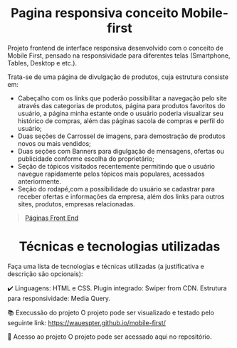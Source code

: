 <h1 align= "center"> Pagina responsiva conceito Mobile-first </h1>

Projeto frontend de interface responsiva desenvolvido com o conceito de Mobile First, pensado na responsividade para diferentes telas (Smartphone, Tables, Desktop e etc.).

  Trata-se de uma página de divulgação de produtos, cuja estrutura consiste em:
* Cabeçalho com os links que poderão possibilitar a navegação pelo site através das categorias de produtos, página para produtos favoritos do usuário, a página minha estante onde o usuário poderia visualizar seu histórico de compras, além das páginas sacola de compras e perfil do usuário;
* Duas seções de Carrossel de imagens, para demostração de produtos novos ou mais vendidos;
* Duas seções com Banners para digulgação de mensagens, ofertas ou publicidade conforme escolha do proprietário;
* Seção de tópicos visitados recentemente permitindo que o usuário navegue rapidamente pelos tópicos mais populares, acessados anteriormente.
* Seção do rodapé,com a possibilidade do usuário se cadastrar para receber ofertas e informações da empresa, além dos links para outros sites, produtos, empresas relacionadas.

<blockquote class="imgur-embed-pub" lang="en" data-id="a/RZgjnNz"  ><a href="//imgur.com/a/RZgjnNz">Páginas Front End</a></blockquote><script async src="//s.imgur.com/min/embed.js" charset="utf-8"></script>

<h1 align= "center"> Técnicas e tecnologias utilizadas </h1>
Faça uma lista de tecnologias e técnicas utilizadas (a justificativa e descrição são opcionais):

✔️ Linguagens: HTML e CSS.
Plugin integrado: Swiper from CDN.
Estrutura para responsividade: Media Query.

📚 Execussão do projeto
O projeto pode ser visualizado e testado pelo seguinte link: https://wauespter.github.io/mobile-first/

📁 Acesso ao projeto
O projeto pode ser acessado aqui no repositório.
